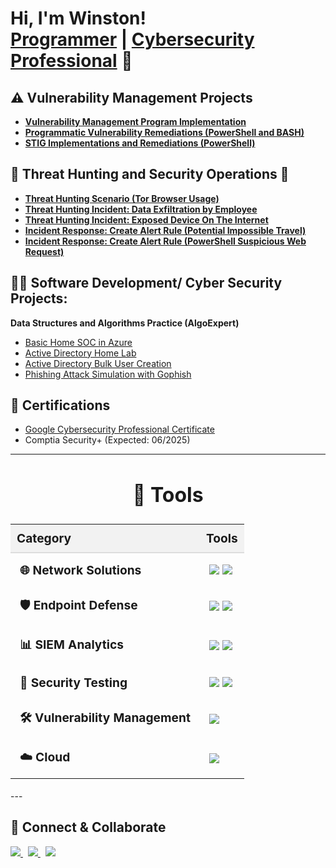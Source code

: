 <h1>Hi, I'm Winston! <br/><a href="https://github.com/winstonhibbert/winstonhibbert">Programmer</a> | <a href="www.linkedin.com/in/winston-hibbert-262a44271">Cybersecurity Professional</a> 🔐<!-- <a href="https://youtube.com/@whibbert?si=Ue8K2AI_c3q0I0yy">YouTuber</a></h1> -->

## ⚠️ Vulnerability Management Projects

- **[Vulnerability Management Program Implementation](https://github.com/winstonhibbert/vulnerability-management-program)**
- **[Programmatic Vulnerability Remediations (PowerShell and BASH)](https://github.com/winstonhibbert/programmatic-vulnerability-remediations/tree/main)**
- **[STIG Implementations and Remediations (PowerShell)](https://github.com/winstonhibbert/winstonhibbert/tree/main/STIGS)**


## 🚨 Threat Hunting and Security Operations 🚨

- **[Threat Hunting Scenario (Tor Browser Usage)](https://github.com/winstonhibbert/threat-hunting-scenario-tor)**
- **[Threat Hunting Incident: Data Exfiltration by Employee](https://github.com/winstonhibbert/Data-Exfiltration-Suspicion)**
- **[Threat Hunting Incident: Exposed Device On The Internet](https://github.com/winstonhibbert/exposed-device/)**
- **[Incident Response: Create Alert Rule (Potential Impossible Travel)](https://github.com/winstonhibbert/Alert-Impossible-Travel/)**
- **[Incident Response: Create Alert Rule (PowerShell Suspicious Web Request)](https://github.com/winstonhibbert/Alert-Powershell-Suspicious-Web-Request/)**


<h2>👨‍💻 Software Development/ Cyber Security Projects:</h2>

<b>Data Structures and Algorithms Practice (AlgoExpert)</b>
  - [Basic Home SOC in Azure](https://github.com/winstonhibbert/CyberHomeLab)
  - [Active Directory Home Lab](https://github.com/winstonhibbert/ActiveDirectoryLab/)
  - [Active Directory Bulk User Creation](https://github.com/winstonhibbert/AD_PS)
  - [Phishing Attack Simulation with Gophish](https://github.com/winstonhibbert/gophish)
  
 
<h2> 📃 Certifications</h2>
<ul>
  <li>
    <a href="https://www.credly.com/badges/c1e3e67c-e36a-4db5-99e4-c4701de339eb/linked_in_profile" target="_blank" rel="noopener noreferrer">
      Google Cybersecurity Professional Certificate
    </a>
  </li>
  <li>Comptia Security+ (Expected: 06/2025)</li>
</ul>


<!--
<h2>📺 Popular YouTube Videos</h2>

- [Active Directory Home Lab](insert_link_here)
-->

---
<h2 style="font-size: 2rem; text-align: center;">🔧 Tools</h2>

<table style="width: 100%; border-collapse: collapse; font-size: 1.2rem;">
    <thead>
        <tr style="background-color: #f2f2f2;">
            <th style="padding: 10px; text-align: left; border-bottom: 2px solid #ddd;">Category</th>
            <th style="padding: 10px; text-align: left; border-bottom: 2px solid #ddd;">Tools</th>
        </tr>
    </thead>
    <tbody>
        <tr>
            <td style="padding: 15px; vertical-align: top;"><b>🌐 Network Solutions</b></td>
            <td style="padding: 15px;">
                <img src="https://img.shields.io/badge/Active%20Directory-0078D4?style=flat-square&logo=Windows&logoColor=white" />
                <img src="https://img.shields.io/badge/Wireshark-1679A7?style=flat-square&logo=Wireshark&logoColor=white" />
            </td>
        </tr>
        <tr>
            <td style="padding: 15px; vertical-align: top;"><b>🛡️ Endpoint Defense</b></td>
            <td style="padding: 15px;">
                <img src="https://img.shields.io/badge/Defender%20for%20Endpoint-00A4EF?style=flat-square&logo=Microsoft&logoColor=white" />
                <img src="https://img.shields.io/badge/Kali%20Linux-557C89?style=flat-square&logo=Kali%20Linux&logoColor=white" />
            </td>
        </tr>
        <tr>
            <td style="padding: 15px; vertical-align: top;"><b>📊 SIEM Analytics</b></td>
            <td style="padding: 15px;">
                <img src="https://img.shields.io/badge/Microsoft%20Sentinel-0078D4?style=flat-square&logo=Microsoft&logoColor=white" />
                <img src="https://img.shields.io/badge/Splunk-000000?style=flat-square&logo=Splunk&logoColor=white" />
            </td>
        </tr>
        <tr>
            <td style="padding: 15px; vertical-align: top;"><b>🔐 Security Testing</b></td>
            <td style="padding: 15px;">
                <img src="https://img.shields.io/badge/PowerShell-2E6DBF?style=flat-square&logo=PowerShell&logoColor=white" />
                <img src="https://img.shields.io/badge/Bash-4EAA25?style=flat-square&logo=GNU%20Bash&logoColor=white" />
            </td>
        </tr>
        <tr>
            <td style="padding: 15px; vertical-align: top;"><b>🛠️ Vulnerability Management</b></td>
            <td style="padding: 15px;">
                <img src="https://img.shields.io/badge/Tenable-3E4D88?style=flat-square&logo=Tenable&logoColor=white" />
            </td>
        </tr>
        <tr>
            <td style="padding: 15px; vertical-align: top;"><b>☁️ Cloud </b></td>
            <td style="padding: 15px;">
                <img src="https://img.shields.io/badge/Microsoft%20Azure-0078D4?style=flat-square&logo=Microsoft%20Azure&logoColor=white" />
            </td>
        </tr>
    </tbody>
</table>
---

## 🤝 Connect & Collaborate

<div>
    <a href="https://www.linkedin.com/in/winston-hibbert-262a44271" target="_blank">
        <img src="https://img.shields.io/badge/LinkedIn-0A66C2?style=for-the-badge&logo=linkedin&logoColor=white"/>
    </a>
    &nbsp;
    <a href="https://www.youtube.com/@WHibbert" target="_blank">
        <img src="https://img.shields.io/badge/YouTube-FF0000?style=for-the-badge&logo=youtube&logoColor=white"/>
    </a>
    &nbsp;
    <a href="https://www.instagram.com/gen_chad" target="_blank">
        <img src="https://img.shields.io/badge/Instagram-E4405F?style=for-the-badge&logo=instagram&logoColor=white"/>
    </a>
</div>

<!--
**WinstonHibbert** is a ✨ _special_ ✨ repository because its `README.md` (this file) appears on your GitHub profile.

IDEAS:

- 🔭 I’m currently working on ...
- 🌱 I’m currently learning ...
- 👯 I’m looking to collaborate on ...
- 🤔 I’m looking for help with ...
- 💬 Ask me about ...
- 📫 How to reach me: ...
- 😄 Pronouns: ...
- ⚡ Fun fact: ...
-->
